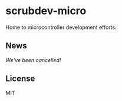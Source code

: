 # scrubdev-micro
Home to microcontroller development efforts.

## News

*We've been cancelled!*

## License
MIT